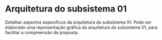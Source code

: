 
# **Arquitetura do subsistema 01**

Detalhar aspectos específicos da arquitetura do subsistema 01. Pode ser
elaborado uma representação gráfica da arquitetura do subsistema 01,
para facilitar a compreensão da proposta.